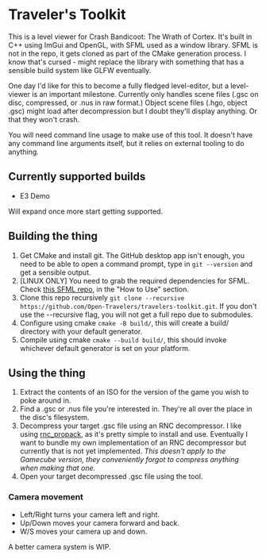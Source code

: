 # Traveler's Toolkit

This is a level viewer for Crash Bandicoot: The Wrath of Cortex.
It's built in C++ using ImGui and OpenGL, with SFML used as a window library.
SFML is not in the repo, it gets cloned as part of the CMake generation process. I know that's cursed - might replace the library with something that has a sensible build system like GLFW eventually.

One day I'd like for this to become a fully fledged level-editor, but a level-viewer is an important milestone.
Currently only handles scene files (.gsc on disc, compressed, or .nus in raw format.)
Object scene files (.hgo, object .gsc) might load after decompression but I doubt they'll display anything. Or that they won't crash.

You will need command line usage to make use of this tool. It doesn't have any command line arguments itself, but it relies on external tooling to do anything.

## Currently supported builds
- E3 Demo

Will expand once more start getting supported.

## Building the thing
1. Get CMake and install git. The GitHub desktop app isn't enough, you need to be able to open a command prompt, type in `git --version` and get a sensible output.
2. [LINUX ONLY] You need to grab the required dependencies for SFML. Check [this SFML repo](https://github.com/SFML/cmake-sfml-project), in the "How to Use" section.
3. Clone this repo recursively `git clone --recursive https://github.com/Open-Travelers/travelers-toolkit.git`. If you don't use the --recursive flag, you will not get a full repo due to submodules.
4. Configure using cmake `cmake -B build/`, this will create a build/ directory with your default generator.
5. Compile using cmake `cmake --build build/`, this should invoke whichever default generator is set on your platform.

## Using the thing
1. Extract the contents of an ISO for the version of the game you wish to poke around in.
2. Find a .gsc or .nus file you're interested in. They're all over the place in the disc's filesystem.
3. Decompress your target .gsc file using an RNC decompressor. I like using [rnc_propack](https://github.com/lab313ru/rnc_propack_source/tree/master), as it's pretty simple to install and use. Eventually I want to bundle my own implementation of an RNC decompressor but currently that is not yet implemented. *This doesn't apply to the Gamecube version, they conveniently forgot to compress anything when making that one.*
4. Open your target decompressed .gsc file using the tool.

### Camera movement
- Left/Right turns your camera left and right.
- Up/Down moves your camera forward and back.
- W/S moves your camera up and down.

A better camera system is WIP.
